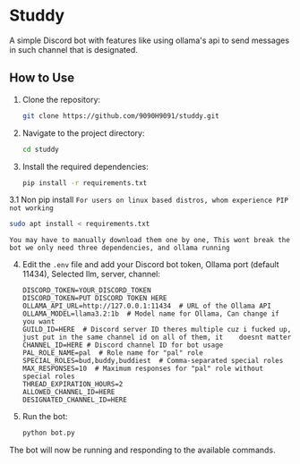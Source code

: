 


# Studdy


A simple Discord bot with features like using ollama's api to send messages in such channel that is designated.

## How to Use

1. Clone the repository:
   ```bash
   git clone https://github.com/9090H9091/studdy.git
   ```

2. Navigate to the project directory:
   ```bash
   cd studdy
   ```

3. Install the required dependencies:
   ```bash
   pip install -r requirements.txt
   ```
3.1 Non pip install
   `For users on linux based distros, whom experience PIP not working`
   ```bash
   sudo apt install < requirements.txt
   ```
`You may have to manually download them one by one, This wont break the bot we only need three dependencies, and ollama running`
   

4. Edit the `.env` file and add your Discord bot token, Ollama port (default 11434), Selected llm, server, channel:
   ```plaintext
   DISCORD_TOKEN=YOUR_DISCORD_TOKEN
   DISCORD_TOKEN=PUT DISCORD TOKEN HERE
   OLLAMA_API_URL=http://127.0.0.1:11434  # URL of the Ollama API
   OLLAMA_MODEL=llama3.2:1b  # Model name for Ollama, Can change if you want
   GUILD_ID=HERE  # Discord server ID theres multiple cuz i fucked up, just put in the same channel id on all of them, it    doesnt matter
   CHANNEL_ID=HERE # Discord channel ID for bot usage 
   PAL_ROLE_NAME=pal  # Role name for "pal" role
   SPECIAL_ROLES=bud,buddy,buddiest  # Comma-separated special roles
   MAX_RESPONSES=10  # Maximum responses for "pal" role without special roles
   THREAD_EXPIRATION_HOURS=2
   ALLOWED_CHANNEL_ID=HERE
   DESIGNATED_CHANNEL_ID=HERE
   ```

5. Run the bot:
   ```bash
   python bot.py
   ```

The bot will now be running and responding to the available commands.
```


